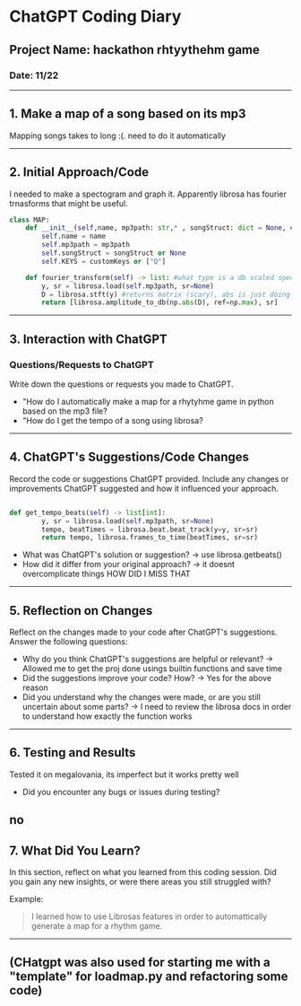 
# ChatGPT Coding Diary

## Project Name: hackathon rhtyythehm game

### Date: 11/22

---

## 1. **Make a map of a song based on its mp3**

Mapping songs takes to long :(. need to do it automatically


---

## 2. **Initial Approach/Code**

I needed to make a spectogram and graph it. Apparently librosa has fourier trnasforms that might be useful.

```python
class MAP:
    def __init__(self,name, mp3path: str,* , songStruct: dict = None, customKeys: list[str] = None) -> None:
        self.name = name
        self.mp3path = mp3path
        self.songStruct = songStruct or None
        self.KEYS = customKeys or ["Q"]

    def fourier_transform(self) -> list: #what type is a db scaled spectogram ???????>
        y, sr = librosa.load(self.mp3path, sr=None) 
        D = librosa.stft(y) #returns matrix (scary), abs is just doing linear algebra (thats also scary) (determinant of big scary matrix)
        return [librosa.amplitude_to_db(np.abs(D), ref=np.max), sr]
```

---

## 3. **Interaction with ChatGPT**

### Questions/Requests to ChatGPT
Write down the questions or requests you made to ChatGPT. 

- "How do I automatically make a map for a rhytyhme game in python based on the mp3 file?
- "How do I get the tempo of a song using librosa?

---

## 4. **ChatGPT's Suggestions/Code Changes**

Record the code or suggestions ChatGPT provided. Include any changes or improvements ChatGPT suggested and how it influenced your approach.

```python

def get_tempo_beats(self) -> list[int]:
        y, sr = librosa.load(self.mp3path, sr=None) 
        tempo, beatTimes = librosa.beat.beat_track(y=y, sr=sr)
        return tempo, librosa.frames_to_time(beatTimes, sr=sr) 

```

- What was ChatGPT's solution or suggestion? -> use librosa.getbeats()
- How did it differ from your original approach? -> it doesnt overcomplicate things HOW DID I MISS THAT

---

## 5. **Reflection on Changes**

Reflect on the changes made to your code after ChatGPT's suggestions. Answer the following questions:

- Why do you think ChatGPT's suggestions are helpful or relevant? -> Allowed me to get the proj done usings builtin functions and save time
- Did the suggestions improve your code? How? -> Yes for the above reason
- Did you understand why the changes were made, or are you still uncertain about some parts? -> I need to review the librosa docs in order to understand how exactly the function works

---

## 6. **Testing and Results**

Tested it on megalovania, its imperfect but it works pretty well



- Did you encounter any bugs or issues during testing?

no
---

## 7. **What Did You Learn?**

In this section, reflect on what you learned from this coding session. Did you gain any new insights, or were there areas you still struggled with? 

Example:
> I learned how to use Librosas features in order to automattically generate a map for a rhythm game.

---

## (CHatgpt was also used for starting me with a "template" for loadmap.py and refactoring some code)
